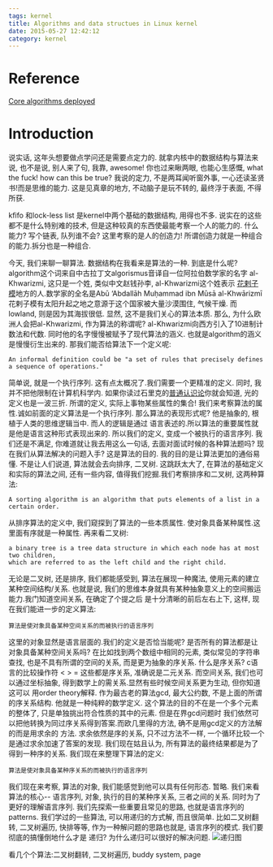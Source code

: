 ```yaml
---
tags: kernel
title: Algorithms and data structues in Linux kernel
date: 2015-05-27 12:42:12
category: kernel
---
```


# Reference
[Core algorithms deployed](http://cstheory.stackexchange.com/questions/19759/core-algorithms-deployed#)

# Introduction 
说实话, 这年头想要做点学问还是需要点定力的.
就拿内核中的数据结构与算法来说, 也不是说, 别人来了句, 我靠, awesome!
你也过来瞅两眼, 也能心生感慨, what the fuck! how can this be true?
我说的定力, 不是两耳闻听窗外事, 一心还读圣贤书!而是思维的能力.
这是见真章的地方, 不动脑子是玩不转的, 最终浮于表面, 不得所获.

kfifo 和lock-less list 是kernel中两个基础的数据结构, 用得也不多.
说实在的这些都不是什么特别难的技术, 但是这种较真的东西使最能考察一个人的能力的.
什么能力? 写个链表, 队列谁不会? 这里考察的是人的创造力!
所谓创造力就是一种组合的能力.拆分也是一种组合.

今天, 我们来聊一聊算法. 数据结构在我看来是算法的一种.
到底是什么呢? algorithm这个词来自中古拉丁文algorismus音译自一位阿拉伯数学家的名字
al-Khwarizmi, 这只是一个姓, 类似中文赵钱孙李, al-Khwarizmi这个姓表示
[花剌子模](https://zh.wikipedia.org/wiki/%E8%8A%B1%E5%89%8C%E5%AD%90%E6%A8%A1)地方的人.数学家的全名是Abū ‘Abdallāh Muḥammad ibn Mūsā al-Khwārizmī
花剌子模有太阳升起之地之意源于这个国家被大量沙漠围住, 气候干燥. 而lowland, 则是因为其海拔很低.
显然, 这不是我们关心的算法本质. 那么, 为什么欧洲人会把al-Khwarizmi, 作为算法的称谓呢?
al-Khwarizmi向西方引入了10进制计数法和代数. 同时他的名字慢慢被赋予了现代算法的涵义.
也就是algorithm的涵义是慢慢衍生出来的.
那我们能否给算法下一个定义呢:

	An informal definition could be "a set of rules that precisely defines a sequence of operations."
简单说, 就是一个执行序列. 这有点太概况了.我们需要一个更精准的定义.
同时, 我并不把他限制在计算机科学内.
如果你读过石里克的[普通认识论](http://book.douban.com/subject/1443472/)你就会知道, 光的定义也是一波三折.
所谓的定义, 实际上事物某些属性的集合!
我们来考察算法的属性.诚如前面的定义算法是一个执行序列.
那么算法的表现形式呢? 他是抽象的, 根植于人类的思维逻辑当中. 而人的逻辑是通过
语言表述的.所以算法的重要属性就是他是语言这种形式表现出来的.
所以我们的定义, 变成一个被执行的语言序列.
我们还是不满足, 你难道就让我去用这么一句话, 去面对面试时候的各种算法题吗?
现在我们从算法解决的问题入手? 这是算法的目的. 我的目的是让算法更加的通俗易懂.
不是让人们说道, 算法就会去向排序, 二叉树. 这跳跃太大了, 在算法的基础定义和实际的算法之间,
还有一些内容, 值得我们挖掘.我们考察排序和二叉树, 这两种算法:

	A sorting algorithm is an algorithm that puts elements of a list in a certain order.
从排序算法的定义中, 我们窥探到了算法的一些本质属性. 使对象具备某种属性.这里面有序就是一种属性.
再来看二叉树:

	a binary tree is a tree data structure in which each node has at most two children, 
	which are referred to as the left child and the right child.
无论是二叉树, 还是排序, 我们都能感受到, 算法在展现一种魔法, 使用元素的建立某种空间结构/关系.
也就是说, 我们的思维本身就具有某种抽象意义上的空间搬运能力.我门知道空间关系, 在确定了个提之后
是十分清晰的前后左右上下, 这样, 现在我们能进一步的定义算法:

	算法是使对象具备某种空间关系的而被执行的语言序列
这里的对象显然是语言层面的.我们的定义是否恰当能呢? 是否所有的算法都是让对象具备某种空间关系吗?
在比如找到两个数组中相同的元素, 类似常见的字符串查找, 也是不具有所谓的空间的关系, 而是更为抽象的序关系.
什么是序关系? c语言的比较操作符 < > = 这些都是序关系, 准确说是二元关系.
而空间关系, 我们也可以通过坐标抽象, 得到数学上的需关系.显然有些时候空间关系更为生动, 但你知道这可以
用order theory解释.
作为最古老的算法gcd, 最大公约数, 不是上面的所谓的序关系结构. 他就是一种纯粹的数学定义.
这个算法的目的不在是一个多个元素的整体了, 只是单独挑出符合性质的其中的元素. 但是在界gcd问题时
我们依然可以把他转换为同过序关系得到答案.而欧几里得的方法, 确不是用gcd定义的方法解的而是用求余的
方法. 求余依然是序的关系, 只不过方法不一样, 一个循环比较一个是通过求余加速了答案的发现.
我们现在姑且认为, 所有算法的最终结果都是为了得到一种序的关系.
我们现在来整理下算法的定义:

	算法是使对象具备某种序关系的而被执行的语言序列
我们现在来考察, 算法的对象, 我们能感觉到他可以具有任何形态.
暂略.
我们来看算法的核心-- 语言序列, 对象, 执行的目的某种序关系, 三者之间的关系.
同时为了更好的理解语言序列.
我们先探索一些重要且常见的思路, 也就是语言序列的patterns.
我们学过的一些算法, 可以用递归的方式解, 而且很简单. 比如二叉树翻转, 二叉树遍历,
快排等等, 作为一种解问题的思路也就是, 语言序列的模式. 我们要彻底的搞懂倒地什么才是
递归? 为什么递归可以很好的解决问题.
![递归图](https://upload.wikimedia.org/wikipedia/commons/thumb/6/62/Droste.jpg/220px-Droste.jpg)

看几个个算法:二叉树翻转, 二叉树遍历, buddy system, page 







